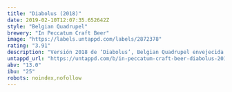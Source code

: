 ```yaml
---
title: "Diabolus (2018)"
date: 2019-02-10T12:07:35.652642Z
style: "Belgian Quadrupel"
brewery: "In Peccatum Craft Beer"
image: "https://labels.untappd.com/labels/2872378"
rating: "3.91"
description: "Versión 2018 de ‘Diabolus’, Belgian Quadrupel envejecida 12 meses en barricas de Bourbon."
untappd_url: "https://untappd.com/b/in-peccatum-craft-beer-diabolus-2018/2872378"
abv: "13.0"
ibu: "25"
robots: noindex,nofollow
---
```

